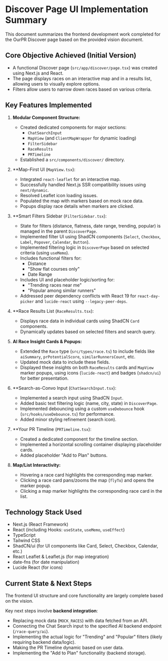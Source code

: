 # Discover Page UI Implementation Summary

This document summarizes the frontend development work completed for the OurPR Discover page based on the provided vision document.

## Core Objective Achieved (Initial Version)

- A functional Discover page (`src/app/discover/page.tsx`) was created using Next.js and React.
- The page displays races on an interactive map and in a results list, allowing users to visually explore options.
- Filters allow users to narrow down races based on various criteria.

## Key Features Implemented

1.  **Modular Component Structure:**
    *   Created dedicated components for major sections:
        *   `ChatSearchInput`
        *   `MapView` (and `ClientMapWrapper` for dynamic loading)
        *   `FilterSidebar`
        *   `RaceResults`
        *   `PRTimeline`
    *   Established a `src/components/discover/` directory.

2.  **Map-First UI (`MapView.tsx`):
    *   Integrated `react-leaflet` for an interactive map.
    *   Successfully handled Next.js SSR compatibility issues using `next/dynamic`.
    *   Resolved Leaflet icon loading issues.
    *   Populated the map with markers based on mock race data.
    *   Popups display race details when markers are clicked.

3.  **Smart Filters Sidebar (`FilterSidebar.tsx`):
    *   State for filters (distance, flatness, date range, trending, popular) is managed in the parent `DiscoverPage`.
    *   Implemented filter UI using ShadCN components (`Select`, `Checkbox`, `Label`, `Popover`, `Calendar`, `Button`).
    *   Implemented filtering logic in `DiscoverPage` based on selected criteria (using `useMemo`).
    *   Includes functional filters for:
        *   Distance
        *   "Show flat courses only"
        *   Date Range
    *   Includes UI and placeholder logic/sorting for:
        *   "Trending races near me"
        *   "Popular among similar runners"
    *   Addressed peer dependency conflicts with React 19 for `react-day-picker` and `lucide-react` using `--legacy-peer-deps`.

4.  **Race Results List (`RaceResults.tsx`):
    *   Displays race data in individual cards using ShadCN `Card` components.
    *   Dynamically updates based on selected filters and search query.

5.  **AI Race Insight Cards & Popups:**
    *   Extended the `Race` type (`src/types/race.ts`) to include fields like `aiSummary`, `prPotentialScore`, `similarRunnersCount`, etc.
    *   Updated mock data to include these fields.
    *   Displayed these insights on both `RaceResults` cards and `MapView` marker popups, using icons (`lucide-react`) and badges (`shadcn/ui`) for better presentation.

6.  **Search-as-Convo Input (`ChatSearchInput.tsx`):
    *   Implemented a search input using ShadCN `Input`.
    *   Added basic text filtering logic (name, city, state) in `DiscoverPage`.
    *   Implemented debouncing using a custom `useDebounce` hook (`src/hooks/useDebounce.ts`) for performance.
    *   Added minor styling refinement (search icon).

7.  **Your PR Timeline (`PRTimeline.tsx`):
    *   Created a dedicated component for the timeline section.
    *   Implemented a horizontal scrolling container displaying placeholder cards.
    *   Added placeholder "Add to Plan" buttons.

8.  **Map/List Interactivity:**
    *   Hovering a race card highlights the corresponding map marker.
    *   Clicking a race card pans/zooms the map (`flyTo`) and opens the marker popup.
    *   Clicking a map marker highlights the corresponding race card in the list.

## Technology Stack Used

*   Next.js (React Framework)
*   React (including Hooks: `useState`, `useMemo`, `useEffect`)
*   TypeScript
*   Tailwind CSS
*   ShadCN/ui (for UI components like Card, Select, Checkbox, Calendar, etc.)
*   React Leaflet & Leaflet.js (for map integration)
*   date-fns (for date manipulation)
*   Lucide React (for icons)

## Current State & Next Steps

The frontend UI structure and core functionality are largely complete based on the vision.

Key next steps involve **backend integration**:

*   Replacing mock data (`MOCK_RACES`) with data fetched from an API.
*   Connecting the Chat Search input to the specified AI backend endpoint (`/race-query/ai`).
*   Implementing the actual logic for "Trending" and "Popular" filters (likely requiring backend data/logic).
*   Making the PR Timeline dynamic based on user data.
*   Implementing the "Add to Plan" functionality (backend storage). 